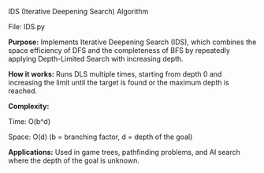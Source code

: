 IDS (Iterative Deepening Search) Algorithm

File: IDS.py

**Purpose:**
Implements Iterative Deepening Search (IDS), which combines the space efficiency of DFS and the completeness of BFS by repeatedly applying Depth-Limited Search with increasing depth.

**How it works:**
Runs DLS multiple times, starting from depth 0 and increasing the limit until the target is found or the maximum depth is reached.

**Complexity:**

Time: O(b^d)

Space: O(d)
(b = branching factor, d = depth of the goal)

**Applications:**
Used in game trees, pathfinding problems, and AI search where the depth of the goal is unknown.
